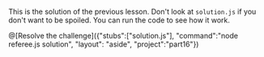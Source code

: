 This is the solution of the previous lesson. Don't look at `solution.js` if you don't want to be spoiled.
You can run the code to see how it work.

@[Resolve the challenge]({"stubs":["solution.js"], "command":"node referee.js solution", "layout": "aside", "project":"part16"})